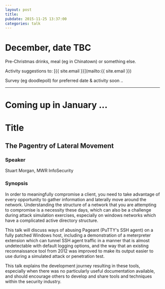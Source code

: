```yaml
---
layout: post
title: 
pubdate: 2015-11-25 13:37:00
categories: talk
---
```


# December, date TBC

Pre-Christmas drinks, meal (eg in Chinatown) or something else.

Activity suggestions to: [{{ site.email }}](mailto:{{ site.email }})

Survey (eg doodlepoll) for preferred date & activity soon ..

---

# Coming up in January ...

# Title

## The Pagentry of Lateral Movement

### Speaker

Stuart Morgan, MWR InfoSecurity

### Synopsis

In order to meaningfully compromise a client, you need to take advantage of
every opportunity to gather information and laterally move around the network.
Understanding the structure of a network that you are attempting to compromise
is a necessity these days, which can also be a challenge during attack 
simulation exercises, especially on windows networks which have a complicated
active directory structure.

This talk will discuss ways of abusing Pageant (PuTTY's SSH agent) on a fully
patched Windows host, including a demonstration of a meterpreter extension
which can tunnel SSH agent traffic in a manner that is almost undetectable
with default logging options, and the way that an existing reconnaissance tool
from 2012 was improved to make its output easier to use during a simulated
attack or penetration test. 

This talk explains the development journey resulting in these tools,
especially when there was no particularly useful documentation available,
and should encourage others to develop and share tools and techniques
within the security industry.
